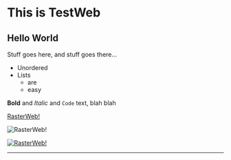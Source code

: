 # This is TestWeb

## Hello World

Stuff goes here, and stuff goes there...

* Unordered
* Lists
  * are
  * easy

**Bold** and _Italic_ and `Code` text, blah blah

[RasterWeb!](http://rasterweb.net/)

![RasterWeb!](http://rasterweb.net/raster/images/rasterweb64.png)

[![RasterWeb!](http://rasterweb.net/raster/images/rasterweb64.png)](http://rasterweb.net/)


---
